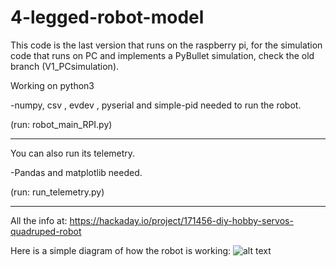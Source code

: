 # 4-legged-robot-model

This code is the last version that runs on the raspberry pi,
 for the simulation code that runs on PC and implements a PyBullet simulation, check the old branch (V1_PCsimulation).

Working on python3

-numpy, csv , evdev , pyserial and simple-pid needed to run the robot.

(run: robot_main_RPI.py)
_______________________________________________________________________


You can also run its telemetry. 

-Pandas and matplotlib needed.

(run: run_telemetry.py)
_______________________________________________________________________

All the info at:   https://hackaday.io/project/171456-diy-hobby-servos-quadruped-robot



Here is a simple diagram of how the robot is working:
![alt text](https://github.com/miguelasd688/4-legged-robot-model/blob/master/esquema.jpg)

